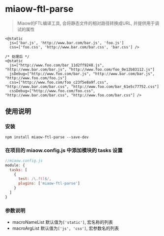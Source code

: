 # miaow-ftl-parse

> Miaow的FTL编译工具, 会将静态文件的相对路径转换成URL, 并提供用于调试的属性

```
<@static
  js=['bar.js', 'http://www.bar.com/bar.js', 'foo.js']
  css=['foo.css', 'http://www.bar.com/bar.css', 'bar.css'] />

/* 处理后 */
<@static
  js=["http://www.foo.com/bar_11d2ff9248.js", "http://www.bar.com/bar.js", "http://www.foo.com/foo_0e12b83112.js"] 
  jsDebug=["http://www.foo.com/bar.js", "http://www.bar.com/bar.js", "http://www.foo.com/foo.js"]
  css=["http://www.foo.com/foo_c23f5e8a9f.css", "http://www.bar.com/bar.css", "http://www.foo.com/bar_61e5c77752.css"] 
  cssDebug=["http://www.foo.com/foo.css", "http://www.bar.com/bar.css", "http://www.foo.com/bar.css"] />
```

## 使用说明

### 安装

```
npm install miaow-ftl-parse --save-dev
```

### 在项目的 miaow.config.js 中添加模块的 tasks 设置

```javascript
//miaow.config.js
module: {
  tasks: [
    {
      test: /\.ftl$/,
      plugins: ['miaow-ftl-parse']
    }
  ]
}
```

### 参数说明

* macroNameList 默认值为`['static']`, 宏名称的列表
* macroArgList 默认值为`['js', 'css']`, 宏参数名的列表
